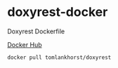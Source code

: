 # doxyrest-docker
Doxyrest Dockerfile

[Docker Hub](https://hub.docker.com/r/tomlankhorst/doxyrest)

```
docker pull tomlankhorst/doxyrest
```
